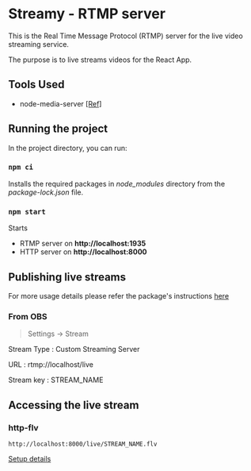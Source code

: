 # Streamy - RTMP server

This is the Real Time Message Protocol (RTMP) server for the live video streaming service.

The purpose is to live streams videos for the React App.

## Tools Used

- node-media-server [[Ref]](https://github.com/illuspas/Node-Media-Server)

## Running the project

In the project directory, you can run:

### `npm ci`

Installs the required packages in _node_modules_ directory from the _package-lock.json_ file.

### `npm start`

Starts

- RTMP server on **http://localhost:1935**
- HTTP server on **http://localhost:8000**

## Publishing live streams

For more usage details please refer the package's instructions [here](https://github.com/illuspas/Node-Media-Server/blob/master/README.md#usage)

### From OBS

> Settings -> Stream

Stream Type : Custom Streaming Server

URL : rtmp://localhost/live

Stream key : STREAM_NAME

## Accessing the live stream

### http-flv

```
http://localhost:8000/live/STREAM_NAME.flv
```

[Setup details](https://github.com/illuspas/Node-Media-Server/blob/master/README.md#via-flvjs-over-http-flv)
